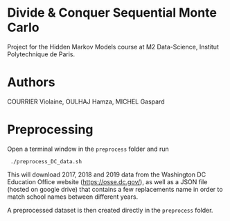# Divide & Conquer Sequential Monte Carlo

Project for the Hidden Markov Models course at M2 Data-Science, Institut Polytechnique de Paris.

# Authors

COURRIER Violaine, OULHAJ Hamza, MICHEL Gaspard

# Preprocessing

Open a terminal window in the `preprocess` folder and run
``` 
 ./preprocess_DC_data.sh
``` 
This will download 2017, 2018 and 2019 data from the Washington DC Education Office website (https://osse.dc.gov/), as well as a JSON file (hosted on google drive) that contains a few replacements name in order to match school names between different years.

A preprocessed dataset is then created directly in the `preprocess` folder. 